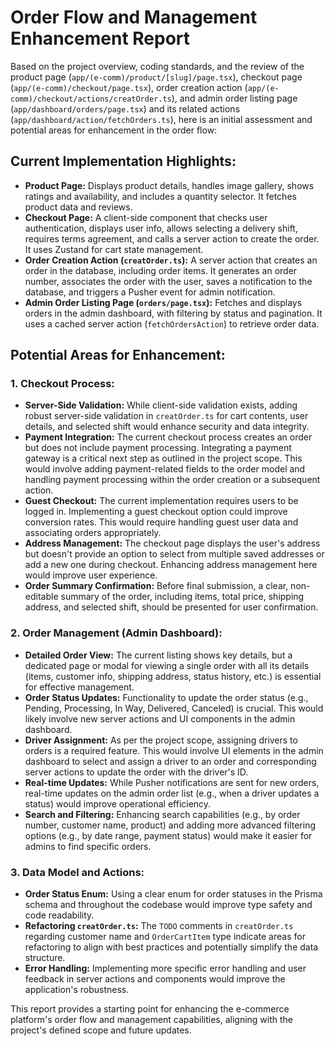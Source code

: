 # Order Flow and Management Enhancement Report

Based on the project overview, coding standards, and the review of the product page (`app/(e-comm)/product/[slug]/page.tsx`), checkout page (`app/(e-comm)/checkout/page.tsx`), order creation action (`app/(e-comm)/checkout/actions/creatOrder.ts`), and admin order listing page (`app/dashboard/orders/page.tsx`) and its related actions (`app/dashboard/action/fetchOrders.ts`), here is an initial assessment and potential areas for enhancement in the order flow:

## Current Implementation Highlights:

*   **Product Page:** Displays product details, handles image gallery, shows ratings and availability, and includes a quantity selector. It fetches product data and reviews.
*   **Checkout Page:** A client-side component that checks user authentication, displays user info, allows selecting a delivery shift, requires terms agreement, and calls a server action to create the order. It uses Zustand for cart state management.
*   **Order Creation Action (`creatOrder.ts`):** A server action that creates an order in the database, including order items. It generates an order number, associates the order with the user, saves a notification to the database, and triggers a Pusher event for admin notification.
*   **Admin Order Listing Page (`orders/page.tsx`):** Fetches and displays orders in the admin dashboard, with filtering by status and pagination. It uses a cached server action (`fetchOrdersAction`) to retrieve order data.

## Potential Areas for Enhancement:

### 1. Checkout Process:

*   **Server-Side Validation:** While client-side validation exists, adding robust server-side validation in `creatOrder.ts` for cart contents, user details, and selected shift would enhance security and data integrity.
*   **Payment Integration:** The current checkout process creates an order but does not include payment processing. Integrating a payment gateway is a critical next step as outlined in the project scope. This would involve adding payment-related fields to the order model and handling payment processing within the order creation or a subsequent action.
*   **Guest Checkout:** The current implementation requires users to be logged in. Implementing a guest checkout option could improve conversion rates. This would require handling guest user data and associating orders appropriately.
*   **Address Management:** The checkout page displays the user's address but doesn't provide an option to select from multiple saved addresses or add a new one during checkout. Enhancing address management here would improve user experience.
*   **Order Summary Confirmation:** Before final submission, a clear, non-editable summary of the order, including items, total price, shipping address, and selected shift, should be presented for user confirmation.

### 2. Order Management (Admin Dashboard):

*   **Detailed Order View:** The current listing shows key details, but a dedicated page or modal for viewing a single order with all its details (items, customer info, shipping address, status history, etc.) is essential for effective management.
*   **Order Status Updates:** Functionality to update the order status (e.g., Pending, Processing, In Way, Delivered, Canceled) is crucial. This would likely involve new server actions and UI components in the admin dashboard.
*   **Driver Assignment:** As per the project scope, assigning drivers to orders is a required feature. This would involve UI elements in the admin dashboard to select and assign a driver to an order and corresponding server actions to update the order with the driver's ID.
*   **Real-time Updates:** While Pusher notifications are sent for new orders, real-time updates on the admin order list (e.g., when a driver updates a status) would improve operational efficiency.
*   **Search and Filtering:** Enhancing search capabilities (e.g., by order number, customer name, product) and adding more advanced filtering options (e.g., by date range, payment status) would make it easier for admins to find specific orders.

### 3. Data Model and Actions:

*   **Order Status Enum:** Using a clear enum for order statuses in the Prisma schema and throughout the codebase would improve type safety and code readability.
*   **Refactoring `creatOrder.ts`:** The `TODO` comments in `creatOrder.ts` regarding customer name and `OrderCartItem` type indicate areas for refactoring to align with best practices and potentially simplify the data structure.
*   **Error Handling:** Implementing more specific error handling and user feedback in server actions and components would improve the application's robustness.

This report provides a starting point for enhancing the e-commerce platform's order flow and management capabilities, aligning with the project's defined scope and future updates.
